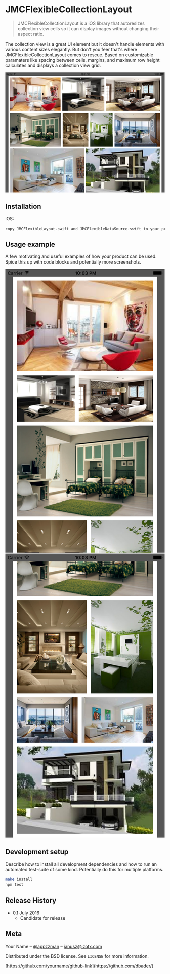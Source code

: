 # JMCFlexibleCollectionLayout
> JMCFlexibleCollectionLayout is a iOS library that autoresizes collection view cells so it can display images without changing their aspect ratio. 

<!--//[![NPM Version][npm-image]][npm-url]-->
<!--//[![Build Status][travis-image]][travis-url]-->
<!--//[![Downloads Stats][npm-downloads]][npm-url]-->

The collection view is a great UI element but it doesn't handle elements with various content sizes elegantly. But don't you feer that's where JMCFlexibleCollectionLayout comes to rescue. Based on customizable paramaters like spacing between cells, margins, and maximum row height calculates and displays a collection view grid.  

![](iPadScreenshot.png)

## Installation

iOS:

```sh
copy JMCFlexibleLayout.swift and JMCFlexibleDataSource.swift to your project 
```

## Usage example

A few motivating and useful examples of how your product can be used. Spice this up with code blocks and potentially more screenshots.

![](iPhoneScreenshot.png)
![](iPhoneScreenshot2.png)


## Development setup

Describe how to install all development dependencies and how to run an automated test-suite of some kind. Potentially do this for multiple platforms.

```sh
make install
npm test
```

## Release History

* 0.1 July 2016
    * Candidate for release

## Meta

Your Name – [@appzzman](https://twitter.com/appzzman) – janusz@izotx.com

Distributed under the BSD license. See ``LICENSE`` for more information.

[https://github.com/yourname/github-link](https://github.com/dbader/)

<!--[npm-image]: https://img.shields.io/npm/v/datadog-metrics.svg?style=flat-square-->
<!--[npm-url]: https://npmjs.org/package/datadog-metrics-->
<!--[npm-downloads]: https://img.shields.io/npm/dm/datadog-metrics.svg?style=flat-square-->
<!--[travis-image]: https://img.shields.io/travis/dbader/node-datadog-metrics/master.svg?style=flat-square-->
<!--[travis-url]: https://travis-ci.org/dbader/node-datadog-metrics-->

